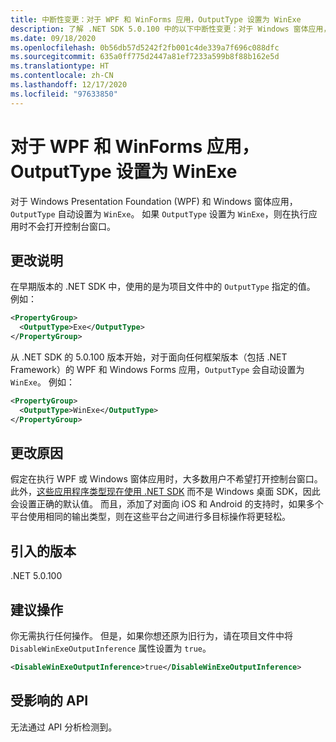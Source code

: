 ```yaml
---
title: 中断性变更：对于 WPF 和 WinForms 应用，OutputType 设置为 WinExe
description: 了解 .NET SDK 5.0.100 中的以下中断性变更：对于 Windows 窗体应用，OutputType 自动设置为 WinExe。
ms.date: 09/18/2020
ms.openlocfilehash: 0b56db57d5242f2fb001c4de339a7f696c088dfc
ms.sourcegitcommit: 635a0ff775d2447a81ef7233a599b8f88b162e5d
ms.translationtype: HT
ms.contentlocale: zh-CN
ms.lasthandoff: 12/17/2020
ms.locfileid: "97633850"
---
```

# <a name="outputtype-set-to-winexe-for-wpf-and-winforms-apps"></a>对于 WPF 和 WinForms 应用，OutputType 设置为 WinExe

对于 Windows Presentation Foundation (WPF) 和 Windows 窗体应用，`OutputType` 自动设置为 `WinExe`。 如果 `OutputType` 设置为 `WinExe`，则在执行应用时不会打开控制台窗口。

## <a name="change-description"></a>更改说明

在早期版本的 .NET SDK 中，使用的是为项目文件中的 `OutputType` 指定的值。 例如：

```xml
<PropertyGroup>
  <OutputType>Exe</OutputType>
</PropertyGroup>
```

从 .NET SDK 的 5.0.100 版本开始，对于面向任何框架版本（包括 .NET Framework）的 WPF 和 Windows Forms 应用，`OutputType` 会自动设置为 `WinExe`。 例如：

```xml
<PropertyGroup>
  <OutputType>WinExe</OutputType>
</PropertyGroup>
```

## <a name="reason-for-change"></a>更改原因

假定在执行 WPF 或 Windows 窗体应用时，大多数用户不希望打开控制台窗口。 此外，[这些应用程序类型现在使用 .NET SDK](sdk-and-target-framework-change.md) 而不是 Windows 桌面 SDK，因此会设置正确的默认值。 而且，添加了对面向 iOS 和 Android 的支持时，如果多个平台使用相同的输出类型，则在这些平台之间进行多目标操作将更轻松。

## <a name="version-introduced"></a>引入的版本

.NET 5.0.100

## <a name="recommended-action"></a>建议操作

你无需执行任何操作。 但是，如果你想还原为旧行为，请在项目文件中将 `DisableWinExeOutputInference` 属性设置为 `true`。

```xml
<DisableWinExeOutputInference>true</DisableWinExeOutputInference>
```

## <a name="affected-apis"></a>受影响的 API

无法通过 API 分析检测到。

<!--

### Affected APIs

Not detectable via API analysis.

### Category

- Windows Forms
- Windows Presentation Framework (WPF)

-->
